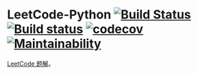 # LeetCode-Python [![Build Status](https://travis-ci.org/LeetCode101/LeetCode-Python.svg?branch=master)](https://travis-ci.org/LeetCode101/LeetCode-Python) [![Build status](https://ci.appveyor.com/api/projects/status/wttcynhhy2tv57y9/branch/master?svg=true)](https://ci.appveyor.com/project/Frederick-S/leetcode-python/branch/master) [![codecov](https://codecov.io/gh/LeetCode101/LeetCode-Python/branch/master/graph/badge.svg)](https://codecov.io/gh/LeetCode101/LeetCode-Python) [![Maintainability](https://api.codeclimate.com/v1/badges/ae24e958c42149dbb50f/maintainability)](https://codeclimate.com/github/LeetCode101/LeetCode-Python/maintainability)
[LeetCode 题解](https://www.yuque.com/frederick/dtwi9g)。
